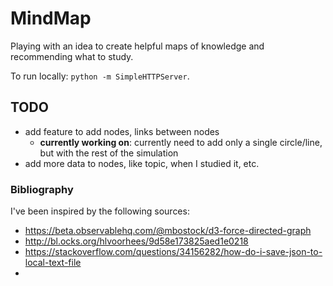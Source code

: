 # MindMap

Playing with an idea to create helpful maps of knowledge and recommending what to study.

To run locally: `python -m SimpleHTTPServer`.

## TODO

- add feature to add nodes, links between nodes
    - **currently working on**: currently need to add only a single circle/line, but with the rest of the simulation
- add more data to nodes, like topic, when I studied it, etc.

### Bibliography

I've been inspired by the following sources:

- https://beta.observablehq.com/@mbostock/d3-force-directed-graph
- http://bl.ocks.org/hlvoorhees/9d58e173825aed1e0218
- https://stackoverflow.com/questions/34156282/how-do-i-save-json-to-local-text-file
-
